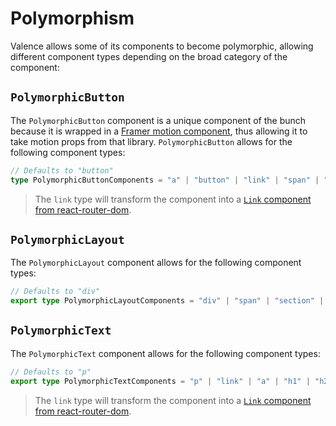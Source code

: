 # Polymorphism
Valence allows some of its components to become polymorphic, allowing different component types depending on the broad category of the component:

## `PolymorphicButton`
The `PolymorphicButton` component is a unique component of the bunch because it is wrapped in a [Framer motion component](https://www.framer.com/motion/), thus allowing it to take motion props from that library. `PolymorphicButton` allows for the following component types:

```ts
// Defaults to "button"
type PolymorphicButtonComponents = "a" | "button" | "link" | "span" | "div" | "input";
```
> The `link` type will transform the component into a [`Link` component from react-router-dom](https://reactrouter.com/en/main/components/link).


## `PolymorphicLayout`
The `PolymorphicLayout` component allows for the following component types:

```ts
// Defaults to "div"
export type PolymorphicLayoutComponents = "div" | "span" | "section" | "aside" | "form";
```

## `PolymorphicText`
The `PolymorphicText` component allows for the following component types:

```ts
// Defaults to "p"
export type PolymorphicTextComponents = "p" | "link" | "a" | "h1" | "h2" | "h3" | "h4" | "h5" | "h6" | "span" | "div";
```
> The `link` type will transform the component into a [`Link` component from react-router-dom](https://reactrouter.com/en/main/components/link).